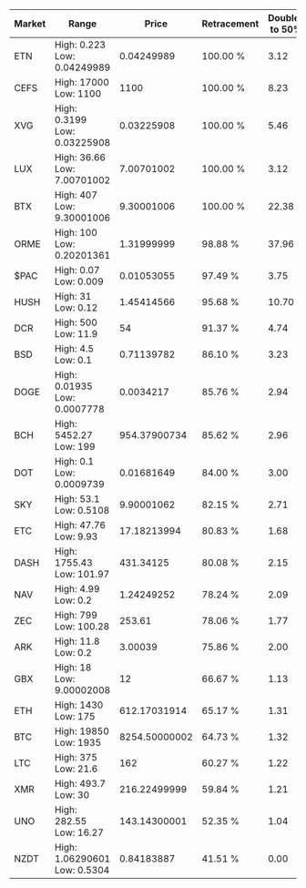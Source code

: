 | Market | Range | Price| Retracement | Doubles to 50% |
| --- | --- | --- | --- | --- |
| ETN | High: 0.223<br />Low: 0.04249989 | 0.04249989 | 100.00 % | 3.12 |
| CEFS | High: 17000<br />Low: 1100 | 1100 | 100.00 % | 8.23 |
| XVG | High: 0.3199<br />Low: 0.03225908 | 0.03225908 | 100.00 % | 5.46 |
| LUX | High: 36.66<br />Low: 7.00701002 | 7.00701002 | 100.00 % | 3.12 |
| BTX | High: 407<br />Low: 9.30001006 | 9.30001006 | 100.00 % | 22.38 |
| ORME | High: 100<br />Low: 0.20201361 | 1.31999999 | 98.88 % | 37.96 |
| $PAC | High: 0.07<br />Low: 0.009 | 0.01053055 | 97.49 % | 3.75 |
| HUSH | High: 31<br />Low: 0.12 | 1.45414566 | 95.68 % | 10.70 |
| DCR | High: 500<br />Low: 11.9 | 54 | 91.37 % | 4.74 |
| BSD | High: 4.5<br />Low: 0.1 | 0.71139782 | 86.10 % | 3.23 |
| DOGE | High: 0.01935<br />Low: 0.0007778 | 0.0034217 | 85.76 % | 2.94 |
| BCH | High: 5452.27<br />Low: 199 | 954.37900734 | 85.62 % | 2.96 |
| DOT | High: 0.1<br />Low: 0.0009739 | 0.01681649 | 84.00 % | 3.00 |
| SKY | High: 53.1<br />Low: 0.5108 | 9.90001062 | 82.15 % | 2.71 |
| ETC | High: 47.76<br />Low: 9.93 | 17.18213994 | 80.83 % | 1.68 |
| DASH | High: 1755.43<br />Low: 101.97 | 431.34125 | 80.08 % | 2.15 |
| NAV | High: 4.99<br />Low: 0.2 | 1.24249252 | 78.24 % | 2.09 |
| ZEC | High: 799<br />Low: 100.28 | 253.61 | 78.06 % | 1.77 |
| ARK | High: 11.8<br />Low: 0.2 | 3.00039 | 75.86 % | 2.00 |
| GBX | High: 18<br />Low: 9.00002008 | 12 | 66.67 % | 1.13 |
| ETH | High: 1430<br />Low: 175 | 612.17031914 | 65.17 % | 1.31 |
| BTC | High: 19850<br />Low: 1935 | 8254.50000002 | 64.73 % | 1.32 |
| LTC | High: 375<br />Low: 21.6 | 162 | 60.27 % | 1.22 |
| XMR | High: 493.7<br />Low: 30 | 216.22499999 | 59.84 % | 1.21 |
| UNO | High: 282.55<br />Low: 16.27 | 143.14300001 | 52.35 % | 1.04 |
| NZDT | High: 1.06290601<br />Low: 0.5304 | 0.84183887 | 41.51 % | 0.00 |
